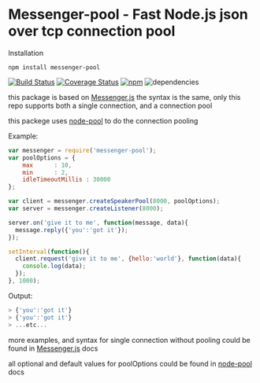 Messenger-pool - Fast Node.js json over tcp connection pool
============
Installation

    npm install messenger-pool

[![Build Status](https://travis-ci.org/MoLow/messenger-pool.svg?branch=master)](https://travis-ci.org/MoLow/messenger-pool)
[![Coverage Status](https://coveralls.io/repos/MoLow/messenger-pool/badge.svg?branch=masterservice=github)](https://coveralls.io/github/MoLow/messenger-pool?branch=master)
[![npm](https://img.shields.io/npm/v/messenger-pool.svg)](https://www.npmjs.com/package/messenger-pool)
![dependencies](https://img.shields.io/david/MoLow/messenger-pool.svg)

this package is based on [Messenger.js](https://github.com/weixiyen/messenger.js)
the syntax is the same, only this repo supports both a single connection, and a connection pool

this packege uses [node-pool](https://github.com/coopernurse/node-pool) to do the connection pooling

Example:

```javascript
var messenger = require('messenger-pool');
var poolOptions = {
    max      : 10,
    min      : 2,
    idleTimeoutMillis : 30000
};

var client = messenger.createSpeakerPool(8000, poolOptions);
var server = messenger.createListener(8000);

server.on('give it to me', function(message, data){
  message.reply({'you':'got it'});
});

setInterval(function(){
  client.request('give it to me', {hello:'world'}, function(data){
    console.log(data);
  });
}, 1000);
```

Output:

```javascript
> {'you':'got it'}
> {'you':'got it'}
> ...etc...
```

more examples, and syntax for single connection without pooling could be found in [Messenger.js](https://github.com/weixiyen/messenger.js) docs

all optional and default values for poolOptions could be found in [node-pool](https://github.com/coopernurse/node-pool) docs